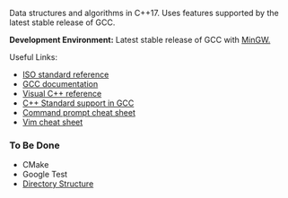 Data structures and algorithms in C++17. Uses features supported by the latest
stable release of GCC. 

__Development Environment:__ Latest stable release of GCC
with [MinGW.](https://nuwen.net/mingw.html)

Useful Links:
* [ISO standard reference](https://en.cppreference.com/w/)
* [GCC documentation](https://gcc.gnu.org/onlinedocs/gcc-4.6.2/libstdc++/api/index.html)
* [Visual C++ reference](https://docs.microsoft.com/en-us/cpp/cpp/c-cpp-language-and-standard-libraries)
* [C++ Standard support in GCC](https://gcc.gnu.org/projects/cxx-status.html)
* [Command prompt cheat sheet](http://www.cs.columbia.edu/~sedwards/classes/2015/1102-fall/Command%20Prompt%20Cheatsheet.pdf)
* [Vim cheat sheet](https://vim.rtorr.com/)


### To Be Done
* CMake
* Google Test
* [Directory Structure](https://stackoverflow.com/questions/13521618/c-project-organisation-with-gtest-cmake-and-doxygen)
